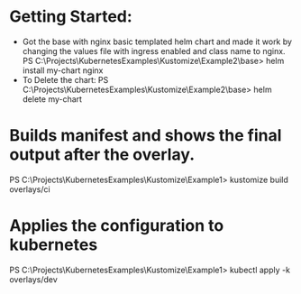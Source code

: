 
# Getting Started:
- Got the base with nginx basic templated helm chart and made it work by changing the values file with ingress enabled and class name to nginx.
PS C:\Projects\KubernetesExamples\Kustomize\Example2\base> helm install my-chart nginx
- To Delete the chart:
PS C:\Projects\KubernetesExamples\Kustomize\Example2\base> helm delete my-chart



# Builds manifest and shows the final output after the overlay.
PS C:\Projects\KubernetesExamples\Kustomize\Example1> kustomize build overlays/ci

# Applies the configuration to kubernetes
PS C:\Projects\KubernetesExamples\Kustomize\Example1> kubectl apply -k  overlays/dev       